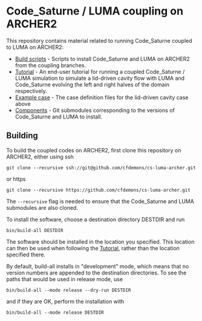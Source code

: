 
# Code\_Saturne / LUMA coupling on ARCHER2

This repository contains material related to running Code\_Saturne
coupled to LUMA on ARCHER2:

- [Build scripts](bin/build-all) - Scripts to install Code\_Saturne
  and LUMA on ARCHER2 from the coupling branches.
- [Tutorial](tutorial.md) - An end-user tutorial for running a coupled Code\_Saturne
  / LUMA simulation to simulate a lid-driven cavity flow with LUMA and
  Code_Saturne evolving the left and right halves of the domain
  respectively.
- [Example case](cases/ldc_left_right) - The case definition files for
  the lid-driven cavity case above
- [Components](components) - Git submodules corresponding to the
  versions of Code\_Saturne and LUMA to install.

## Building

To build the coupled codes on ARCHER2, first clone this repository on ARCHER2, either using ssh
```
git clone --recursive ssh://git@github.com/cfdemons/cs-luma-archer.git
```
or https
```
git clone --recursive https://github.com/cfdemons/cs-luma-archer.git
```

The `--recursive` flag is needed to ensure that the Code\_Saturne and
LUMA submodules are also cloned.

To install the software, choose a destination directory DESTDIR and run
```
bin/build-all DESTDIR
```

The software should be installed in the location you specified.  This
location can then be used when following the [Tutorial](tutorial.md),
rather than the location specified there.

By default, build-all installs in "development" mode, which means that
no version numbers are appended to the destination directories.  To
see the paths that would be used in release mode, use
```
bin/build-all --mode release --dry-run DESTDIR
```
and if they are OK, perform the installation with
```
bin/build-all --mode release DESTDIR
```
